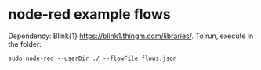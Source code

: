 # node-red example flows

Dependency: Blink{1} https://blink1.thingm.com/libraries/. 
To run, execute in the folder:
```
sudo node-red --userDir ./ --flowFile flows.json 
```
